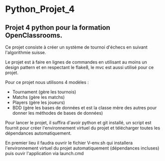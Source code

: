 # Python_Projet_4

## Projet 4 python pour la formation OpenClassrooms.

Ce projet consiste à créer un système de tournoi d'échecs en suivant l'algorithmie suisse.

Le projet est à faire en lignes de commandes en utilisant au moins un design pattern et en respectant le flake8, le mvc est aussi utilisé pour ce projet.

Pour ce projet nous utilisons 4 modèles :

+ Tournament (gère les tournois)
+ Matchs (gère les matchs)
+ Players (gère les joueurs)
+ BDD (gère les bases de données et est la classe mère des autres pour donner les méthodes de bases de données)

Pour lancer le projet, il suffira d'avoir python et git installé, un script est fournit pour créer l'environnement virtuel du projet et télécharger toutes les dépendances automatiquement.

En premier lieu il faudra ouvrir le fichier V-env.sh qui installera l'environnement virtuel du projet automatiquement (dépendances incluses) puis ouvir l'application via launch.cmd
